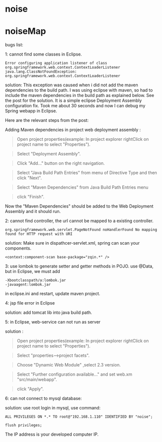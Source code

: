 # noise

# noiseMap

bugs list:

1: cannot find some classes in Eclipse.

    Error configuring application listener of class org.springframework.web.context.ContextLoaderListener java.lang.ClassNotFoundException: org.springframework.web.context.ContextLoaderListener
    
solution:
This exception was caused when i did not add the maven dependencies to the build path. I was using eclipse with maven, so had to include the maven dependencies in the build path as explained below.
See the post for the solution. It is a simple eclipse Deployment Assembly configuration fix. Took me about 30 seconds and now I can debug my Spring webapp in Eclipse.

Here are the relevant steps from the post:

Adding Maven dependencies in project web deployment assembly :

> Open project properties(example: In project explorer rightClick on project name to select "Properties").

> Select "Deployment Assembly".

> Click "Add..." button on the right navigation.

> Select "Java Build Path Entries" from menu of Directive Type and then click "Next".

> Select "Maven Dependencies" from Java Build Path Entries menu

> click "Finish".

Now the "Maven Dependencies" should be added to the Web Deployment Assembly and it should run.

2: cannot find controller, the url cannot be mapped to a existing controller.

    org.springframework.web.servlet.PageNotFound noHandlerFound No mapping found for HTTP request with URI
    
solution: Make sure in dispathcer-servlet.xml, spring can scan your components.

    <context:component-scan base-package="zqin.*" />

3: use lombok to generate setter and getter methods in POJO. use @Data, but in Eclipse, we must add 

    -Xbootclasspath/a:lombok.jar
    -javaagent:lombok.jar
    
in eclipse.ini and restart, update maven project.   

4: jsp file error in Eclipse

solution: add tomcat lib into java build path. 

5: in Eclipse, web-service can not run as server

solution : 

> Open project properties(example: In project explorer rightClick on project name to select "Properties").

> Select "properties—>project facets".

> Choose "Dynamic Web Module" ,select 2.3 version.

> Select "Further configuration available…" and set web.xm  "src/main/webapp".

> click "Apply".

6: can not connect to mysql database:

solution: use root login in mysql, use command:

    ALL PRIVILEGES ON *.* TO root@"192.168.1.110" IDENTIFIED BY "noise";
    
    flush privileges;
    
The IP address is your developed computer IP.